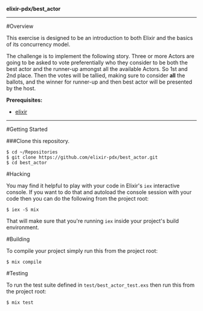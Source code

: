 __elixir-pdx/best_actor__

---
#Overview

This exercise is designed to be an introduction to both Elixir and the basics of its concurrency model.

The challenge is to implement the following story.  Three or more Actors are going to be asked to vote preferentially who they
consider to be both the best actor and the runner-up amongst all the available Actors.  So 1st and 2nd place.  Then the votes will be tallied, making sure to consider __all__ the ballots, and the winner for runner-up and then best actor will be presented by the host.

**Prerequisites:**
* [elixir](http://elixir-lang.org/install.html)

---

#Getting Started

###Clone this repository.
  
    $ cd ~/Repositories
    $ git clone https://github.com/elixir-pdx/best_actor.git
    $ cd best_actor

#Hacking

You may find it helpful to play with your code in Elixir's `iex` interactive console. If you want to do that and autoload the console session with your code then you can do the following from the project root:

    $ iex -S mix

That will make sure that you're running `iex` inside your project's build environment.

#Building

To compile your project simply run this from the project root:

    $ mix compile

#Testing

To run the test suite defined in `test/best_actor_test.exs` then run this from the project root:

    $ mix test
